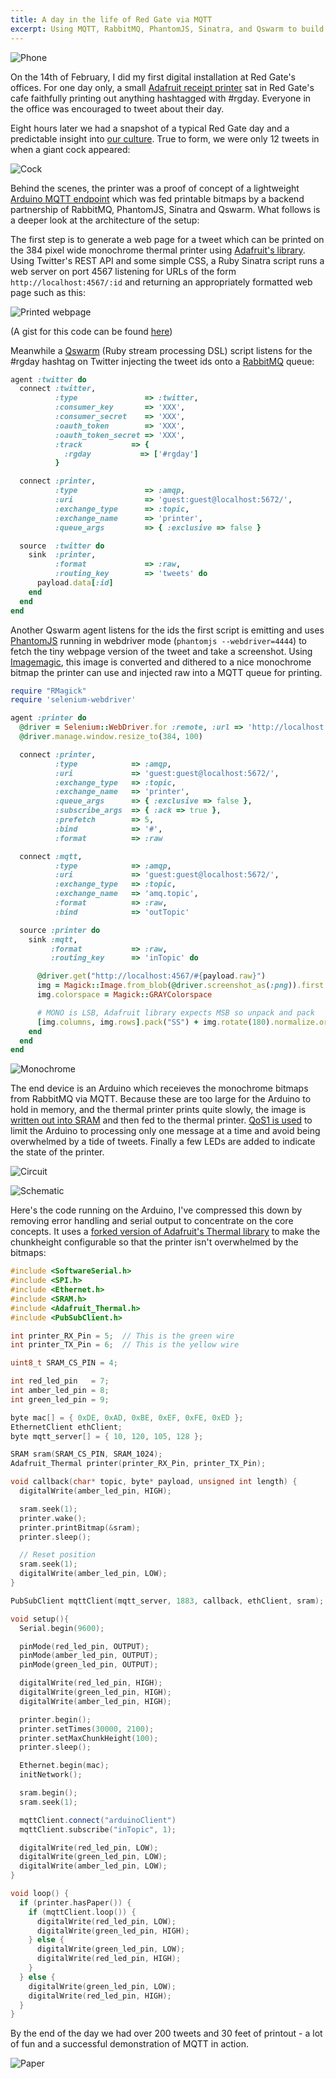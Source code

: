 ```yaml
---
title: A day in the life of Red Gate via MQTT
excerpt: Using MQTT, RabbitMQ, PhantomJS, Sinatra, and Qswarm to build a tweet printing installation
---
```


![Phone](/assets/images/thermal-printer-phone.jpg)

On the 14th of February, I did my first digital installation at Red Gate's
offices. For one day only, a small [Adafruit receipt
printer](http://www.adafruit.com/products/597) sat in Red Gate's
cafe faithfully printing out anything hashtagged with #rgday.
Everyone in the office was encouraged to tweet about their day.

Eight hours later we had a snapshot of a typical Red Gate day and a
predictable insight into [our 
culture](http://www.red-gate.com/our-company/careers/book-of-red-gate). True to form, we were only 12 tweets in
when a giant cock appeared:

![Cock](/assets/images/thermal-printer-cock.jpg)

Behind the scenes, the printer was a proof of concept of a lightweight [Arduino MQTT endpoint](https://github.com/knolleary/pubsubclient/) which was
fed printable bitmaps by a backend partnership of RabbitMQ, PhantomJS, Sinatra and Qswarm. What
follows is a deeper look at the architecture of the setup:

The first step is to generate a web page for a tweet which can be
printed on the 384 pixel wide monochrome thermal printer using [Adafruit's library](https://github.com/adafruit/Adafruit-Thermal-Printer-Library). Using Twitter's REST API and some simple CSS,
a Ruby Sinatra script runs a web server on port 4567
listening for URLs of the form `http://localhost:4567/:id` and returning
an appropriately formatted web page such as this:

![Printed webpage](/assets/images/thermal-printer-webpage.png)

(A gist for this code can be found
[here](https://gist.github.com/ennui2342/9743803))

Meanwhile a [Qswarm](http://ecafe.org/blog/2013/12/13/stream-processing-in-ruby.html) (Ruby stream processing DSL) script listens for the #rgday hashtag on Twitter
injecting the tweet ids onto a [RabbitMQ](http://www.rabbitmq.com) queue:

```ruby
agent :twitter do
  connect :twitter,
          :type               => :twitter,
          :consumer_key       => 'XXX',
          :consumer_secret    => 'XXX',
          :oauth_token        => 'XXX',
          :oauth_token_secret => 'XXX',
          :track           => {
            :rgday           => ['#rgday']
          }

  connect :printer,
          :type               => :amqp,
          :uri                => 'guest:guest@localhost:5672/',
          :exchange_type      => :topic,
          :exchange_name      => 'printer',
          :queue_args         => { :exclusive => false }

  source  :twitter do
    sink  :printer,
          :format             => :raw,
          :routing_key        => 'tweets' do
      payload.data[:id]
    end
  end
end
```

Another Qswarm agent listens for the ids the first script is emitting and uses [PhantomJS](http://phantomjs.org)
running in webdriver mode (`phantomjs --webdriver=4444`) to fetch the
tiny webpage version of the tweet and take a screenshot.
Using [Imagemagic](http://www.imagemagick.org), this image is converted and dithered to a nice
monochrome bitmap the printer can use and injected raw into a MQTT queue for printing.

```ruby
require "RMagick"
require 'selenium-webdriver'

agent :printer do
  @driver = Selenium::WebDriver.for :remote, :url => 'http://localhost:4444'
  @driver.manage.window.resize_to(384, 100)

  connect :printer,
          :type            => :amqp,
          :uri             => 'guest:guest@localhost:5672/',
          :exchange_type   => :topic,
          :exchange_name   => 'printer',
          :queue_args      => { :exclusive => false },
          :subscribe_args  => { :ack => true },
          :prefetch        => 5,
          :bind            => '#',
          :format          => :raw

  connect :mqtt,
          :type            => :amqp,
          :uri             => 'guest:guest@localhost:5672/',
          :exchange_type   => :topic,
          :exchange_name   => 'amq.topic',
          :format          => :raw,
          :bind            => 'outTopic'

  source :printer do
    sink :mqtt,
         :format           => :raw,
         :routing_key      => 'inTopic' do

      @driver.get("http://localhost:4567/#{payload.raw}")
      img = Magick::Image.from_blob(@driver.screenshot_as(:png)).first
      img.colorspace = Magick::GRAYColorspace

      # MONO is LSB, Adafruit library expects MSB so unpack and pack
      [img.columns, img.rows].pack("SS") + img.rotate(180).normalize.ordered_dither('h4x4a').to_blob { self.format = 'MONO' }.unpack('b*').pack('B*')
    end
  end
end
```

![Monochrome](/assets/images/thermal-printer-cake.jpg)

The end device is an Arduino which receieves the monochrome bitmaps
from RabbitMQ via MQTT. Because these are
too large for the Arduino to hold in memory, and the thermal printer
prints quite slowly, the image is [written out into SRAM](http://ecafe.org/blog/2014/01/29/stream-support-for-arduino-mqtt-library.html) and then fed to
the thermal printer. [QoS1 is
used](http://ecafe.org/blog/2014/01/06/qos1-added-to-the-arduino-mqtt-library.html) to limit the Arduino to processing
only one message at a time and avoid being overwhelmed by a tide of
tweets. Finally a few LEDs are added to indicate the state of the
printer.

![Circuit](/assets/images/thermal-printer-breadboard.jpg)

![Schematic](/assets/images/thermal-printer-schematic.jpg)

Here's the code running on the Arduino, I've compressed this down by
removing error handling and serial output to concentrate on the core
concepts. It uses a [forked version of Adafruit's Thermal library](https://github.com/ennui2342/Adafruit-Thermal-Printer-Library) to make
the chunkheight configurable so that the printer isn't overwhelmed by
the bitmaps:

```c++
#include <SoftwareSerial.h>
#include <SPI.h>
#include <Ethernet.h>
#include <SRAM.h>
#include <Adafruit_Thermal.h>
#include <PubSubClient.h>

int printer_RX_Pin = 5;  // This is the green wire
int printer_TX_Pin = 6;  // This is the yellow wire

uint8_t SRAM_CS_PIN = 4;

int red_led_pin   = 7;
int amber_led_pin = 8;
int green_led_pin = 9;

byte mac[] = { 0xDE, 0xAD, 0xBE, 0xEF, 0xFE, 0xED };
EthernetClient ethClient;
byte mqtt_server[] = { 10, 120, 105, 128 };

SRAM sram(SRAM_CS_PIN, SRAM_1024);
Adafruit_Thermal printer(printer_RX_Pin, printer_TX_Pin);

void callback(char* topic, byte* payload, unsigned int length) {
  digitalWrite(amber_led_pin, HIGH);

  sram.seek(1);
  printer.wake();
  printer.printBitmap(&sram);
  printer.sleep();

  // Reset position
  sram.seek(1);
  digitalWrite(amber_led_pin, LOW);
}

PubSubClient mqttClient(mqtt_server, 1883, callback, ethClient, sram);

void setup(){
  Serial.begin(9600);

  pinMode(red_led_pin, OUTPUT);
  pinMode(amber_led_pin, OUTPUT);
  pinMode(green_led_pin, OUTPUT);

  digitalWrite(red_led_pin, HIGH);
  digitalWrite(green_led_pin, HIGH);
  digitalWrite(amber_led_pin, HIGH);

  printer.begin();
  printer.setTimes(30000, 2100);
  printer.setMaxChunkHeight(100);
  printer.sleep();

  Ethernet.begin(mac);
  initNetwork();

  sram.begin();
  sram.seek(1);

  mqttClient.connect("arduinoClient")
  mqttClient.subscribe("inTopic", 1);

  digitalWrite(red_led_pin, LOW);
  digitalWrite(green_led_pin, LOW);
  digitalWrite(amber_led_pin, LOW);
}

void loop() {
  if (printer.hasPaper()) {
    if (mqttClient.loop()) {
      digitalWrite(red_led_pin, LOW);
      digitalWrite(green_led_pin, HIGH);
    } else {
      digitalWrite(green_led_pin, LOW);
      digitalWrite(red_led_pin, HIGH);
    }
  } else {
    digitalWrite(green_led_pin, LOW);
    digitalWrite(red_led_pin, HIGH);
  }
}
```

By the end of the day we had over 200 tweets and 30 feet of printout - a
lot of fun and a successful demonstration of MQTT in action.

![Paper](/assets/images/thermal-printer-paper.jpg)
